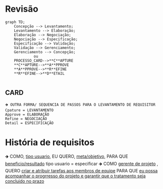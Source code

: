 # Revisão
```mermaid
graph TD;
    Concepção --> Levantamento;
    Levantamento --> Elaboração;
    Elaboração --> Negociação;
    Negociação --> Especificação;
    Especificação --> Validação;
    Validação --> Gerenciamento;
    Gerenciamento --> Concepção;
             ou
    PROCESSO_CARD-->**C**APTURE
    **C**APTURE-->**A**PPROVE
    **A**PPROVE-->**R**EFINE
    **R**EFINE-->**D**ETAIL
    
```
## CARD
    🡺 OUTRA FORMA/ SEQUENCIA DE PASSOS PARA O LEVANTAMENTO DE REQUISITOR
    Cpature = LEVANTAMENTO
    Approve = ELABORAÇÃO
    Refine = NEGOCIAÇÃO
    Detail = ESPECIFICAÇÃO

# História de requisitos
🡺 COMO, <ins>tipo usuario</ins>, EU QUERO, <ins>meta/objetivo</ins>, PARA QUE <ins>beneficio/resultado</ins>
tipo usuario = especificar 
🡺 COMO <ins>gerente de projeto</ins> , QUERO <ins>criar e atribuir tarefas aos membros de equipe</ins> PARA QUE <ins>eu possa acompanhar o progrresso do projeto e garantir que o tratamento seja concluido no prazo</ins>

